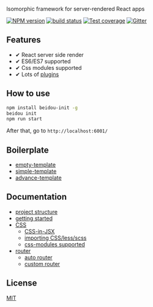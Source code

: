 Isomorphic framework for server-rendered React apps

[![NPM version][npm-image]][npm-url]
[![build status][travis-image]][travis-url]
[![Test coverage][codecov-image]][codecov-url]
[![Gitter][gitter-image]][gitter-url]

[npm-image]: https://img.shields.io/npm/v/beidou-core.svg?style=flat-square
[npm-url]: https://npmjs.org/package/beidou-core
[quality-image]: http://npm.packagequality.com/shield/beidou-core.svg?style=flat-square
[quality-url]: http://packagequality.com/#?package=beidou-core
[travis-image]: https://img.shields.io/travis/alibaba/beidou.svg?style=flat-square
[travis-url]: https://travis-ci.org/alibaba/beidou
[codecov-image]: https://img.shields.io/codecov/c/github/alibaba/beidou.svg?style=flat-square
[codecov-url]: https://codecov.io/gh/alibaba/beidou
[gitter-image]: https://img.shields.io/gitter/room/alibaba/beidou.svg?style=flat-square
[gitter-url]: https://gitter.im/alibaba/beidou

## Features

- ✔︎ React server side render
- ✔︎ ES6/ES7 supported
- ✔︎ Css modules supported
- ✔︎ Lots of [plugins](https://github.com/search?q=topic%3Aegg-plugin&type=Repositories)

## How to use

```bash
npm install beidou-init -g
beidou init
npm run start
```

After that, go to `http://localhost:6001/`

## Boilerplate
* [empty-template](./examples/empty-template)
* [simple-template](./examples/simple-template)
* [advance-template](./examples/advance)

## Documentation

* [project structure](./docs/project-structure.md)
* [getting started](./docs/getting-started.md)
* [CSS](./docs/css.md)
  * [CSS-in-JSX](./docs/css.md#css-in-jsx)
  * [importing CSS/less/scss](./docs/css.md#importing-CSS/less/scss)
  * [css-modules supported](./docs/css.md#css-modules-supported)
* [router](./docs/router.md)
  * [auto router](./docs/router.md#auto-router)
  * [custom router](./docs/router.md#custom-router)

## License

[MIT](LICENSE)


